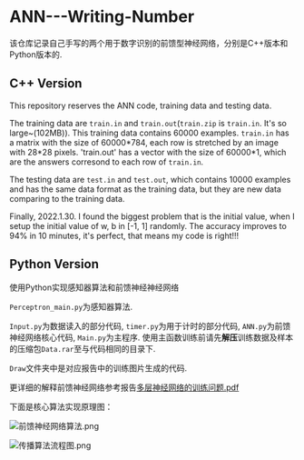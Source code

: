 # ANN---Writing-Number

该仓库记录自己手写的两个用于数字识别的前馈型神经网络，分别是C++版本和Python版本的.

## C++ Version

This repository reserves the ANN code, training data and testing data.

The training data are `train.in` and `train.out`(`train.zip` is `train.in`. It's so large~(102MB)). This training data contains 60000 examples. `train.in` has a matrix with the size of 60000\*784, each row is stretched by an image with 28\*28 pixels. 'train.out' has a vector with the size of 60000\*1, which are the answers corresond to each row of `train.in`.

The testing data are `test.in` and `test.out`, which contains 10000 examples and has the same data format as the training data, but they are new data comparing to the training data.

Finally, 2022.1.30. I found the biggest problem that is the initial value, when I setup the initial value of w, b in [-1, 1] randomly. The accuracy improves to 94% in 10 minutes, it's perfect, that means my code is right!!!

## Python Version

使用Python实现感知器算法和前馈神经神经网络

`Perceptron_main.py`为感知器算法.

`Input.py`为数据读入的部分代码, `timer.py`为用于计时的部分代码, `ANN.py`为前馈神经网络核心代码, `Main.py`为主程序. 使用主函数训练前请先**解压**训练数据及样本的压缩包`Data.rar`至与代码相同的目录下.

`Draw`文件夹中是对应报告中的训练图片生成的代码.

更详细的解释前馈神经网络参考报告[多层神经网络的训练问题.pdf](./多层神经网络的训练问题.pdf)

下面是核心算法实现原理图：

![前馈神经网络算法.png](https://s2.loli.net/2022/08/02/ctwBsjfE6LzOup8.png)

![传播算法流程图.png](https://s2.loli.net/2022/08/02/bXcCvnd8jq1JsMx.png)